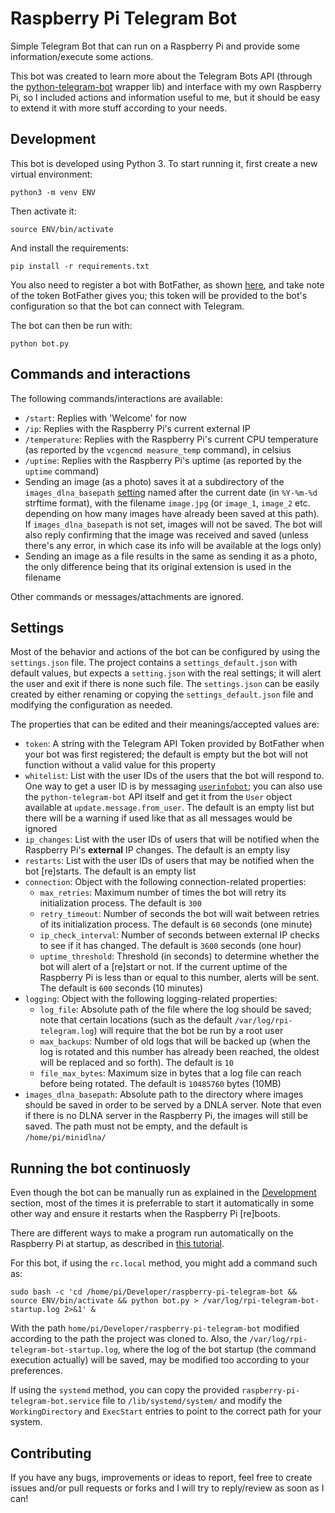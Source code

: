 # Raspberry Pi Telegram Bot

Simple Telegram Bot that can run on a Raspberry Pi and provide some
information/execute some actions.

This bot was created to learn more about the Telegram Bots API
(through the [python-telegram-bot](https://github.com/python-telegram-bot/)
wrapper lib) and interface with my own Raspberry Pi, so I included actions
and information useful to me, but it should be easy to extend it with more
stuff according to your needs.

## Development

This bot is developed using Python 3. To start running it, first create a
new virtual environment:

    python3 -m venv ENV

Then activate it:

    source ENV/bin/activate

And install the requirements:

    pip install -r requirements.txt

You also need to register a bot with BotFather, as shown
[here](https://core.telegram.org/bots#creating-a-new-bot), and take note of the
token BotFather gives you; this token will be provided to the bot's configuration
so that the bot can connect with Telegram.

The bot can then be run with:

    python bot.py

## Commands and interactions

The following commands/interactions are available:

* `/start`: Replies with 'Welcome' for now
* `/ip`: Replies with the Raspberry Pi's current external IP
* `/temperature`: Replies with the Raspberry Pi's current CPU temperature
(as reported by the `vcgencmd measure_temp` command), in celsius
* `/uptime`: Replies with the Raspberry Pi's uptime (as reported by the `uptime`
command)
* Sending an image (as a photo) saves it at a subdirectory of the
`images_dlna_basepath` [setting](#settings) named after the current date
(in `%Y-%m-%d` strftime format), with the filename `image.jpg` (or `image_1`,
`image_2` etc. depending on how many images have already been saved at this path).
If `images_dlna_basepath` is not set, images will not be saved. The bot will also
reply confirming that the image was received and saved (unless there's any error,
in which case its info will be available at the logs only)
* Sending an image as a file results in the same as sending it as a photo, the
only difference being that its original extension is used in the filename

Other commands or messages/attachments are ignored.

## Settings

Most of the behavior and actions of the bot can be configured by using the
`settings.json` file. The project contains a `settings_default.json` with
default values, but expects a `setting.json` with the real settings; it will
alert the user and exit if there is none such file. The `settings.json` can be
easily created by either renaming or copying the `settings_default.json` file
and modifying the configuration as needed.

The properties that can be edited and their meanings/accepted values are:

* `token`: A string with the Telegram API Token provided by BotFather when your
bot was first registered; the default is empty but the bot will not function
without a valid value for this property
* `whitelist`: List with the user IDs of the users that the bot will respond to.
One way to get a user ID is by messaging [`userinfobot`](https://t.me/userinfobot);
you can also use the `python-telegram-bot` API itself and get it from the `User`
object available at `update.message.from_user`. The default is an empty list but
there will be a warning if used like that as all messages would be ignored
* `ip_changes`: List with the user IDs of users that will be notified when the
Raspberry Pi's **external** IP changes. The default is an empty lisy
* `restarts`: List with the user IDs of users that may be notified when the bot
[re]starts. The default is an empty list
* `connection`: Object with the following connection-related properties:
    * `max_retries`: Maximum number of times the bot will retry its initialization
    process. The default is `300`
    * `retry_timeout`: Number of seconds the bot will wait between retries of its
    initialization process. The default is `60` seconds (one minute)
    * `ip_check_interval`: Number of seconds between external IP checks to see if
    it has changed. The default is `3600` seconds (one hour)
    * `uptime_threshold`: Threshold (in seconds) to determine whether the bot will
    alert of a [re]start or not. If the current uptime of the Raspberry Pi is less
    than or equal to this number, alerts will be sent. The default is `600` seconds
    (10 minutes)
* `logging`: Object with the following logging-related properties:
    * `log_file`: Absolute path of the file where the log should be saved; note
    that certain locations (such as the default `/var/log/rpi-telegram.log`) will
    require that the bot be run by a root user
    * `max_backups`: Number of old logs that will be backed up (when the log is
    rotated and this number has already been reached, the oldest will be replaced
    and so forth). The default is `10`
    * `file_max_bytes`: Maximum size in bytes that a log file can reach before
    being rotated. The default is `10485760` bytes (10MB)
* `images_dlna_basepath`: Absolute path to the directory where images should be
saved in order to be served by a DNLA server. Note that even if there is no DLNA
server in the Raspberry Pi, the images will still be saved. The path must not be
empty, and the default is `/home/pi/minidlna/`

## Running the bot continuosly

Even though the bot can be manually run as explained in the
[Development](#development) section, most of the times it is preferrable to start
it automatically in some other way and ensure it restarts when the Raspberry Pi
[re]boots.

There are different ways to make a program run automatically on the Raspberry Pi
at startup, as described in
[this tutorial](https://learn.sparkfun.com/tutorials/how-to-run-a-raspberry-pi-program-on-startup).

For this bot, if using the `rc.local` method, you might add a command such as:

    sudo bash -c 'cd /home/pi/Developer/raspberry-pi-telegram-bot && source ENV/bin/activate && python bot.py > /var/log/rpi-telegram-bot-startup.log 2>&1' &

With the path `home/pi/Developer/raspberry-pi-telegram-bot` modified according to
the path the project was cloned to. Also, the
`/var/log/rpi-telegram-bot-startup.log`, where the log of the bot startup (the
command execution actually) will be saved, may be modified too according to your
preferences.

If using the `systemd` method, you can copy the provided
`raspberry-pi-telegram-bot.service` file to `/lib/systemd/system/` and modify the
`WorkingDirectory` and `ExecStart` entries to point to the correct path for your
system.

## Contributing

If you have any bugs, improvements or ideas to report, feel free to create issues
and/or pull requests or forks and I will try to reply/review as soon as I can!